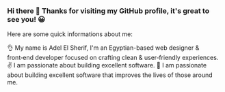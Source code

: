 ### Hi there 👋 Thanks for visiting my GitHub profile, it's great to see you! 😀

Here are some quick informations about me:

:ok_hand: My name is Adel El Sherif, I'm an Egyptian-based web designer & front‑end developer focused on crafting clean & user‑friendly experiences.
:v: I am passionate about building excellent software.
:metal: I am passionate about building excellent software that improves the lives of those around me.
